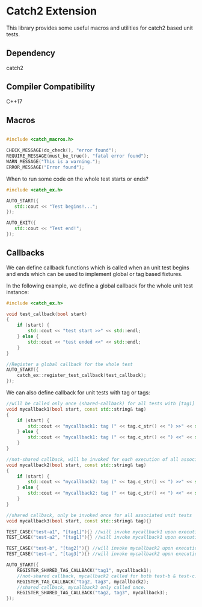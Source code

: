 # Catch2 Extension

This library provides some useful macros and utilities for catch2 based unit tests.

## Dependency
catch2

## Compiler Compatibility

C++17

## Macros

```c++

#include <catch_macros.h>

CHECK_MESSAGE(do_check(), "error found");
REQUIRE_MESSAGE(must_be_true(), "fatal error found");
WARN_MESSAGE("This is a warning.");
ERROR_MESSAGE("Error found");

```

When to run some code on the whole test starts or ends?

```c++
#include <catch_ex.h>

AUTO_START({
   std::cout << "Test begins!...";
});

AUTO_EXIT({
   std::cout << "Test end!";
});
```

## Callbacks

We can define callback functions which is called when an unit test begins and ends which can be used to implement global or tag based fixtures.


In the following example, we define a global callback for the whole unit test instance:

```c++
#include <catch_ex.h>

void test_callback(bool start)
{
    if (start) {
        std::cout << "test start >>" << std::endl;
    } else {
        std::cout << "test ended <<" << std::endl;
    }
}

//Register a global callback for the whole test
AUTO_START({
    catch_ex::register_test_callback(test_callback);
});
```

We can also define callback for unit tests with tag or tags:

```c++
//will be called only once (shared-callback) for all tests with [tag1]
void mycallback1(bool start, const std::string& tag)
{
    if (start) {
        std::cout << "mycallback1: tag (" << tag.c_str() << ") >>" << std::endl;
    } else {
        std::cout << "mycallback1: tag (" << tag.c_str() << ") <<" << std::endl;
    }
}

//not-shared callback, will be invoked for each execution of all associated unit tests
void mycallback2(bool start, const std::string& tag)
{
    if (start) {
        std::cout << "mycallback2: tag (" << tag.c_str() << ") >>" << std::endl;
    } else {
        std::cout << "mycallback2: tag (" << tag.c_str() << ") <<" << std::endl;
    }
}

//shared callback, only be invoked once for all associated unit tests
void mycallback3(bool start, const std::string& tag){}

TEST_CASE("test-a1", "[tag1]"){} //will invoke mycallback1 upon execution
TEST_CASE("test-a2", "[tag1]"){} //will invoke mycallback1 upon execution

TEST_CASE("test-b", "[tag2]"){} //will invoke mycallback2 upon execution
TEST_CASE("test-c", "[tag3]"){} //will invoke mycallback2 upon execution

AUTO_START({
    REGISTER_SHARED_TAG_CALLBACK("tag1", mycallback1);
    //not-shared callback, mycallback2 called for both test-b & test-c.
    REGISTER_TAG_CALLBACK("tag2, tag3", mycallback2);
    //shared callback, mycallback3 only called once.
    REGISTER_SHARED_TAG_CALLBACK("tag2, tag3", mycallback3);
});
```